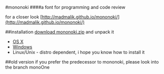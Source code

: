 #mononoki
####a font for programming and code review

for a closer look [http://madmalik.github.io/mononoki/](http://madmalik.github.io/mononoki/)

##installation
[download mononoki.zip](export/monoki.zip) and unpack it
* [OS X](http://support.apple.com/kb/HT2509)
* [Windows](http://windows.microsoft.com/en-us/windows-vista/install-or-uninstall-fonts)
* Linux/Unix - distro dependent, i hope you know how to install it

##old version
if you prefer the predecessor to mononoki, please look into the branch monoOne

